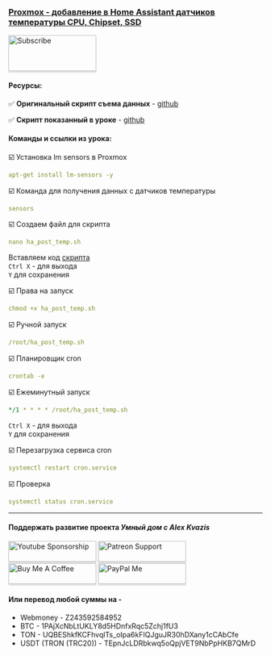 ### [Proxmox - добавление в Home Assistant датчиков температуры CPU, Chipset, SSD](https://youtu.be/VMEYqal-lHw)

<a href="https://www.youtube.com/channel/UCcq9onYHbs6go3kDpfBoqhg?sub_confirmation=1" target="_blank"><img src="https://raw.githubusercontent.com/kvazis/training/master/lessons/img/subscribe.png" alt="Subscribe" style="height: 71px !important;width: 174px !important;box-shadow: 0px 3px 2px 0px rgba(190, 190, 190, 0.5) !important;-webkit-box-shadow: 0px 3px 2px 0px rgba(190, 190, 190, 0.5) !important;" ></a>


#### Ресурсы:    

:white_check_mark: **Оригинальный скрипт съема данных** - [github](https://gist.github.com/dmslabsbr/08970d068e2e021312055e7560bcac9a)    

:white_check_mark: **Скрипт показанный в уроке** - [github](https://raw.githubusercontent.com/kvazis/training/master/lessons/articles/2023_11_proxmox_temp/ha_post_temp.sh)    

#### Команды и ссылки из урока:  


:ballot_box_with_check: Установка lm sensors в Proxmox    
```yaml
apt-get install lm-sensors -y
```
:ballot_box_with_check: Команда для получения данных с датчиков температуры    
```yaml
sensors
```

:ballot_box_with_check: Создаем файл для скрипта    
```yaml
nano ha_post_temp.sh
```
Вставляем код [скрипта](https://raw.githubusercontent.com/kvazis/training/master/lessons/articles/2023_11_proxmox_temp/ha_post_temp.sh)    
`Ctrl X` - для выхода    
`Y` для сохранения    

:ballot_box_with_check: Права на запуск    
```yaml
chmod +x ha_post_temp.sh
```

:ballot_box_with_check: Ручной запуск    
```yaml
/root/ha_post_temp.sh
```

:ballot_box_with_check: Планировщик cron    
```yaml
crontab -e
```

:ballot_box_with_check: Ежеминутный запуск    
```yaml
*/1 * * * * /root/ha_post_temp.sh
```
`Ctrl X` - для выхода    
`Y` для сохранения    

:ballot_box_with_check: Перезагрузка сервиса cron    
```yaml
systemctl restart cron.service
```

:ballot_box_with_check: Проверка    
```yaml
systemctl status cron.service
```
____
#### Поддержать развитие проекта *Умный дом с Alex Kvazis*    
<a href="https://www.youtube.com/channel/UCcq9onYHbs6go3kDpfBoqhg/join" target="_blank"><img src="https://raw.githubusercontent.com/kvazis/training/master/lessons/img/youtube.png" alt="Youtube Sponsorship" style="height: 41px !important;width: 174px !important;box-shadow: 0px 3px 2px 0px rgba(190, 190, 190, 0.5) !important;-webkit-box-shadow: 0px 3px 2px 0px rgba(190, 190, 190, 0.5) !important;" ></a>
<a href="https://www.patreon.com/alex_kvazis" target="_blank"><img src="https://raw.githubusercontent.com/kvazis/training/master/lessons/img/patreon-button.png" alt="Patreon Support" style="height: 41px !important;width: 174px !important;box-shadow: 0px 3px 2px 0px rgba(190, 190, 190, 0.5) !important;-webkit-box-shadow: 0px 3px 2px 0px rgba(190, 190, 190, 0.5) !important;" ></a>
<a href="https://www.buymeacoffee.com/greatkvazis" target="_blank"><img src="https://raw.githubusercontent.com/kvazis/training/master/lessons/img/buymeacoffee.png" alt="Buy Me A Coffee" style="height: 41px !important;width: 174px !important;box-shadow: 0px 3px 2px 0px rgba(190, 190, 190, 0.5) !important;-webkit-box-shadow: 0px 3px 2px 0px rgba(190, 190, 190, 0.5) !important;" ></a>
<a href="https://www.paypal.com/paypalme/greatkvazis" target="_blank"><img src="https://raw.githubusercontent.com/kvazis/training/master/lessons/img/paypal.png" alt="PayPal Me" style="height: 41px !important;width: 174px !important;box-shadow: 0px 3px 2px 0px rgba(190, 190, 190, 0.5) !important;-webkit-box-shadow: 0px 3px 2px 0px rgba(190, 190, 190, 0.5) !important;" ></a>

#### Или перевод любой суммы на -     
* Webmoney - Z243592584952
* BTC - 1PAjXcNbLtUKLY8d5HDnfxRqc5Zchj1fU3    
* TON - UQBEShkfKCFhvqlTs_oIpa6kFIQJguJR30hDXany1cCAbCfe    
* USDT (TRON (TRC20)) - TEpnJcLDRbkwq5oQpjVET9NbPpHKB7QMrD    